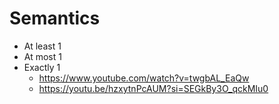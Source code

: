 # Semantics
- At least 1
- At most 1
- Exactly 1
  - https://www.youtube.com/watch?v=twgbAL_EaQw
  - https://youtu.be/hzxytnPcAUM?si=SEGkBy3O_qckMIu0

